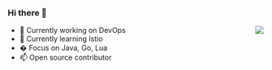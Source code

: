 ### Hi there 👋

<img align="right" src="https://github-readme-stats.vercel.app/api?username=gy09535&show_icons=true&icon_color=CE1D2D&text_color=718096&bg_color=ffffff&hide_title=true" />


- 🔭 Currently working on DevOps
- 🌱 Currently learning Istio
- �  Focus on Java, Go, Lua
- 📫 Open source contributor
